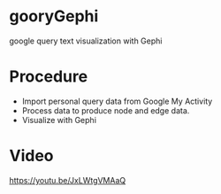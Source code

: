 # gooryGephi
google query text visualization with Gephi

# Procedure
- Import personal query data from Google My Activity
- Process data to produce node and edge data.
- Visualize with Gephi 

# Video
https://youtu.be/JxLWtgVMAaQ

